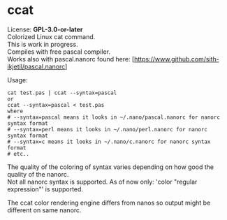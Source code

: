 # ccat
License: **GPL-3.0-or-later**  
Colorized Linux cat command.  
This is work in progress.  
Compiles with free pascal compiler.  
Works also with pascal.nanorc found here: [https://www.github.com/sith-ikjetil/pascal.nanorc]  

Usage:  
```
cat test.pas | ccat --syntax=pascal
or
ccat --syntax=pascal < test.pas
where
# --syntax=pascal means it looks in ~/.nano/pascal.nanorc for nanorc syntax format
# --syntax=perl means it looks in ~/.nano/perl.nanorc for nanorc syntax format
# --syntax=c means it looks in ~/.nano/c.nanorc for nanorc syntax format 
# etc..
```
The quality of the coloring of syntax varies depending on how good the quality of the nanorc.  
Not all nanorc syntax is supported. As of now only: 'color <color-name> "regular expression"' is supported.  

The ccat color rendering engine differs from nanos so output might be different on same nanorc.  

